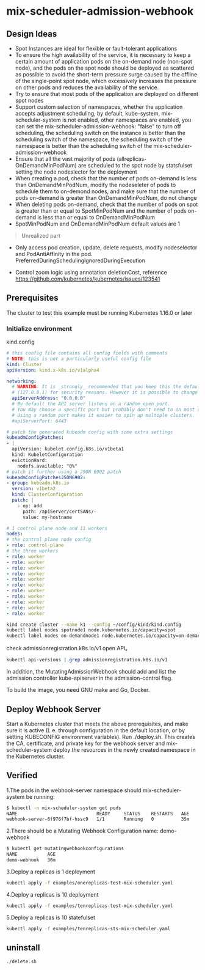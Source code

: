 # mix-scheduler-admission-webhook

## Design Ideas

- Spot Instances are ideal for flexible or fault-tolerant applications
- To ensure the high availability of the service, it is necessary to keep a certain amount of application pods on the on-demand node (non-spot node), and the pods on the spot node should be deployed as scattered as possible to avoid the short-term pressure surge caused by the offline of the single-point spot node, which excessively increases the pressure on other pods and reduces the availability of the service.
- Try to ensure that most pods of the application are deployed on different spot nodes
- Support custom selection of namespaces, whether the application accepts adjustment scheduling, by default, kube-system, mix-scheduler-system is not enabled, other namespaces are enabled, you can set the mix-scheduler-admission-webhook: "false" to turn off scheduling, the scheduling switch on the instance is better than the scheduling switch of the namespace, the scheduling switch of the namespace is better than the scheduling switch of the mix-scheduler-admission-webhook
- Ensure that all the vast majority of pods (allreplicas-OnDemandMinPodNum) are scheduled to the spot node by statsfulset setting the node nodeslector for the deployment
- When creating a pod, check that the number of pods on-demand is less than OnDemandMinPodNum, modify the nodeseleter of pods to schedule them to on-demond nodes, and make sure that the number of pods on-demand is greater than OnDemandMinPodNum, do not change
- When deleting pods on-demand, check that the number of pods on spot is greater than or equal to SpotMinPodNum and the number of pods on-demand is less than or equal to OnDemandMinPodNum
- SpotMinPodNum and OnDemandMinPodNum default values are 1

> Unrealized part
- Only access pod creation, update, delete requests, modify nodeselector and PodAntiAffinity in the pod. PreferredDuringSchedulingIgnoredDuringExecution

- Control zoom logic using annotation deletionCost, reference https://github.com/kubernetes/kubernetes/issues/123541

## Prerequisites

The cluster to test this example must be running Kubernetes 1.16.0 or later

### Initialize environment

kind.config

```yaml
# this config file contains all config fields with comments
# NOTE: this is not a particularly useful config file
kind: Cluster
apiVersion: kind.x-k8s.io/v1alpha4

networking:
  # WARNING: It is _strongly_ recommended that you keep this the default
  # (127.0.0.1) for security reasons. However it is possible to change this.
  apiServerAddress: "0.0.0.0"
  # By default the API server listens on a random open port.
  # You may choose a specific port but probably don't need to in most cases.
  # Using a random port makes it easier to spin up multiple clusters.
  #apiServerPort: 6443

# patch the generated kubeadm config with some extra settings
kubeadmConfigPatches:
- |
  apiVersion: kubelet.config.k8s.io/v1beta1
  kind: KubeletConfiguration
  evictionHard:
    nodefs.available: "0%"
# patch it further using a JSON 6902 patch
kubeadmConfigPatchesJSON6902:
- group: kubeadm.k8s.io
  version: v1beta2
  kind: ClusterConfiguration
  patch: |
    - op: add
      path: /apiServer/certSANs/-
      value: my-hostname

# 1 control plane node and 11 workers
nodes:
# the control plane node config
- role: control-plane
# the three workers
- role: worker
- role: worker
- role: worker
- role: worker
- role: worker
- role: worker
- role: worker
- role: worker
- role: worker
- role: worker
- role: worker
```

```bash
kind create cluster --name k1 --config ~/config/kind/kind.config
kubectl label nodes spotnode1 node.kubernetes.io/capacity=spot
kubectl label nodes on-demandnode1 node.kubernetes.io/capacity=on-demand
```

check admissionregistration.k8s.io/v1 open API。

```bash
kubectl api-versions | grep admissionregistration.k8s.io/v1
```

In addition, the MutatingAdmissionWebhook should add and list the admission controller kube-apiserver in the admission-control flag.

To build the image, you need GNU make and Go, Docker.

## Deploy Webhook Server

Start a Kubernetes cluster that meets the above prerequisites, and make sure it is active (I. e. through configuration in the default location, or by setting KUBECONFIG environment variables).
Run ./deploy.sh. This creates the CA, certificate, and private key for the webhook server and mix-scheduler-system deploy the resources in the newly created namespace in the Kubernetes cluster.

## Verified

1.The pods in the webhook-server namespace should mix-scheduler-system be running:

```bash
$ kubectl -n mix-scheduler-system get pods
NAME                             READY     STATUS    RESTARTS   AGE
webhook-server-6f976f7bf-hssc9   1/1       Running   0          35m
```

2.There should be a Mutating Webhook Configuration name: demo-webhook

```bash
$ kubectl get mutatingwebhookconfigurations
NAME           AGE
demo-webhook   36m
```

3.Deploy a replicas is 1 deployment

```bash
kubectl apply -f examples/onereplicas-test-mix-scheduler.yaml
```

4.Deploy a replicas is 10 deployment

```bash
kubectl apply -f examples/tenreplicas-test-mix-scheduler.yaml
```

5.Deploy a replicas is 10 statefulset

```bash
kubectl apply -f examples/tenreplicas-sts-mix-scheduler.yaml
```

## uninstall
```bash
./delete.sh
```
